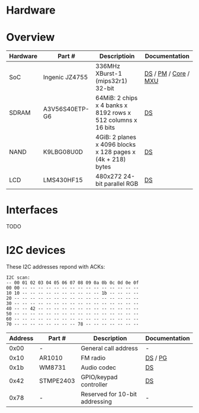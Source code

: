 # Hardware

# Overview

Hardware | Part # | Descriptioin | Documentation
---|---|---|---
SoC | Ingenic JZ4755 | 336MHz XBurst-1 (mips32r1) 32-bit | [DS](https://github.com/OpenNoah/d88/blob/gh-pages/datasheet/JZ4755_DS.pdf) / [PM](https://github.com/OpenNoah/d88/blob/gh-pages/datasheet/JZ4755_pm.pdf) / [Core](https://github.com/OpenNoah/d88/blob/gh-pages/datasheet/XBurst1_Core_PM.pdf) / [MXU](https://github.com/OpenNoah/d88/blob/gh-pages/datasheet/XBurst1_ISA_MXU2.pdf)
SDRAM | A3V56S40ETP-G6 | 64MiB: 2 chips x 4 banks x 8192 rows x 512 columns x 16 bits | [DS](https://github.com/OpenNoah/d88/blob/gh-pages/datasheet/A3V56S40ETP-G6.pdf)
NAND | K9LBG08U0D | 4GiB: 2 planes x 4096 blocks x 128 pages x (4k + 218) bytes | [DS](https://github.com/OpenNoah/d88/blob/gh-pages/datasheet/K9LBG-08U0D.pdf)
LCD | LMS430HF15 | 480x272 24-bit parallel RGB | [DS](https://github.com/OpenNoah/d88/blob/gh-pages/datasheet/LMS430HF15_Samsung.pdf)

# Interfaces

TODO

# I2C devices

These I2C addresses repond with ACKs:

```
I2C scan:
-- 00 01 02 03 04 05 06 07 08 09 0a 0b 0c 0d 0e 0f
00 00 -- -- -- -- -- -- -- -- -- -- -- -- -- -- --
10 10 -- -- -- -- -- -- -- -- -- -- 1b -- -- -- --
20 -- -- -- -- -- -- -- -- -- -- -- -- -- -- -- --
30 -- -- -- -- -- -- -- -- -- -- -- -- -- -- -- --
40 -- -- 42 -- -- -- -- -- -- -- -- -- -- -- -- --
50 -- -- -- -- -- -- -- -- -- -- -- -- -- -- -- --
60 -- -- -- -- -- -- -- -- -- -- -- -- -- -- -- --
70 -- -- -- -- -- -- -- -- 78 -- -- -- -- -- -- --
```

Address | Part # | Description | Documentation
---|---|---|---
0x00 | - | General call address | -
0x10 | AR1010 | FM radio | [DS](https://github.com/OpenNoah/d88/blob/gh-pages/datasheet/AR1000-AIROHA.pdf) / [PG](https://github.com/OpenNoah/d88/blob/gh-pages/datasheet/ar1000F_progguide-0.81.pdf)
0x1b | WM8731 | Audio codec | [DS](https://github.com/OpenNoah/d88/blob/gh-pages/datasheet/WolfsonWM8731.pdf)
0x42 | STMPE2403 | GPIO/keypad controller | [DS](https://github.com/OpenNoah/d88/blob/gh-pages/datasheet/STMPE2403TBR.pdf)
0x78 | - | Reserved for 10-bit addressing | -
